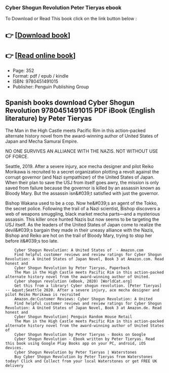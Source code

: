 ### Cyber Shogun Revolution Peter Tieryas ebook

To Download or Read This book click on the link button below :

## 👉  [**[Download book](http://filesbooks.info/download.php?group=book&from=github.com&id=562605&lnk=1081 "Download book")**]

## 👉  [**[Read online book](http://filesbooks.info/download.php?group=book&from=github.com&id=562605&lnk=1081 "Read online book")**]


* Page: 352
* Format: pdf / epub / kindle
* ISBN: 9780451491015
* Publisher: Penguin Publishing Group



## Spanish books download Cyber Shogun Revolution 9780451491015 PDF iBook (English literature) by Peter Tieryas



The Man in the High Castle meets Pacific Rim in this action-packed alternate history novel from the award-winning author of United States of Japan and Mecha Samurai Empire.

 NO ONE SURVIVES AN ALLIANCE WITH THE NAZIS. NOT WITHOUT USE OF FORCE.

 Seattle, 2019. After a severe injury, ace mecha designer and pilot Reiko Morikawa is recruited to a secret organization plotting a revolt against the corrupt governor (and Nazi sympathizer) of the United States of Japan. When their plan to save the USJ from itself goes awry, the mission is only saved from failure because the governor is killed by an assassin known as Bloody Mary. But the assassin isn&amp;#039;t satisfied with just the governor.

 Bishop Wakana used to be a cop. Now he&amp;#039;s an agent of the Tokko, the secret police. Following the trail of a Nazi scientist, Bishop discovers a web of weapons smuggling, black market mecha parts—and a mysterious assassin. This killer once hunted Nazis but now seems to be targeting the USJ itself. As the leaders of the United States of Japan come to realize the devil&amp;#039;s bargain they made in their uneasy alliance with the Nazis, Bishop and Reiko are hot on the trail of Bloody Mary, trying to stop her before it&amp;#039;s too late.


        Cyber Shogun Revolution: A United States of  - Amazon.com
        Find helpful customer reviews and review ratings for Cyber Shogun Revolution: A United States of Japan Novel, Book 3 at Amazon.com. Read honest and 
        Cyber Shogun Revolution by Peter Tieryas, Paperback
        The Man in the High Castle meets Pacific Rim in this action-packed alternate history novel from the award-winning author of United.
        Cyber shogun revolution (eBook, 2020) [WorldCat.org]
        Get this from a library! Cyber shogun revolution. [Peter Tieryas] -- &quot;Seattle 2020. After a severe injury, ace mecha designer and pilot Reiko Morikawa is recruited 
        Amazon.de:Customer Reviews: Cyber Shogun Revolution: A United
        Find helpful customer reviews and review ratings for Cyber Shogun Revolution: A United States of Japan Novel, Book 3 at Amazon.de. Read honest and 
        Cyber Shogun Revolution| Penguin Random House Retail
        The Man in the High Castle meets Pacific Rim in this action-packed alternate history novel from the award-winning author of United States of 
        Cyber Shogun Revolution by Peter Tieryas - Books on Google
        Cyber Shogun Revolution - Ebook written by Peter Tieryas. Read this book using Google Play Books app on your PC, android, iOS devices.
        Cyber Shogun Revolution by Peter Tieryas | Waterstones
        Buy Cyber Shogun Revolution by Peter Tieryas from Waterstones today! Click and Collect from your local Waterstones or get FREE UK delivery 
    




